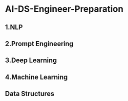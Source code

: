 # AI-DS-Engineer-Preparation
## 1.NLP
## 2.Prompt Engineering
## 3.Deep Learning
## 4.Machine Learning
## Data Structures